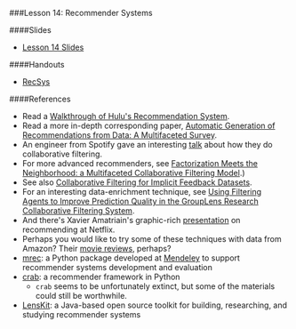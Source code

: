 ###Lesson 14: Recommender Systems

####Slides
- [ Lesson 14 Slides ](lec14.pdf)

####Handouts
- [RecSys](https://github.com/pburkard88/DS_BOS_06/blob/master/Notebooks/14_RecSys.ipynb)

####References
 * Read a [Walkthrough of Hulu's Recommendation System](http://tech.hulu.com/blog/2011/09/19/recommendation-system/).
 * Read a more in-depth corresponding paper, [Automatic Generation of Recommendations from Data: A Multifaceted Survey](http://www.deakin.edu.au/sebe/it/research/docs/trc11-4.pdf).
 * An engineer from Spotify gave an interesting [talk](http://www.slideshare.net/erikbern/collaborative-filtering-at-spotify-16182818) about how they do collaborative filtering.
 * For more advanced recommenders, see  [Factorization Meets the Neighborhood: a Multifaceted Collaborative Filtering Model](http://public.research.att.com/~volinsky/netflix/kdd08koren.pdf).)
 * See also [Collaborative Filtering for Implicit Feedback Datasets](http://labs.yahoo.com/files/HuKorenVolinsky-ICDM08.pdf).
 * For an interesting data-enrichment technique, see [Using Filtering Agents to Improve Prediction Quality in the GroupLens Research Collaborative Filtering System](http://files.grouplens.org/papers/filterbot-CSCW98.pdf).
 * And there's Xavier Amatriain's graphic-rich [presentation](http://www.cikm2013.org/slides/xavier.pdf) on recommending at Netflix.
 * Perhaps you would like to try some of these techniques with data from Amazon? Their [movie reviews](http://snap.stanford.edu/data/web-Movies.html), perhaps?
 * [mrec](http://mendeley.github.io/mrec/): a Python package developed at [Mendeley](http://www.mendeley.com/) to support recommender systems development and evaluation
 * [crab](http://muricoca.github.io/crab/): a recommender framework in Python
     * `crab` seems to be unfortunately extinct, but some of the materials could still be worthwhile.
 * [LensKit](http://lenskit.grouplens.org/): a Java-based open source toolkit for building, researching, and studying recommender systems
